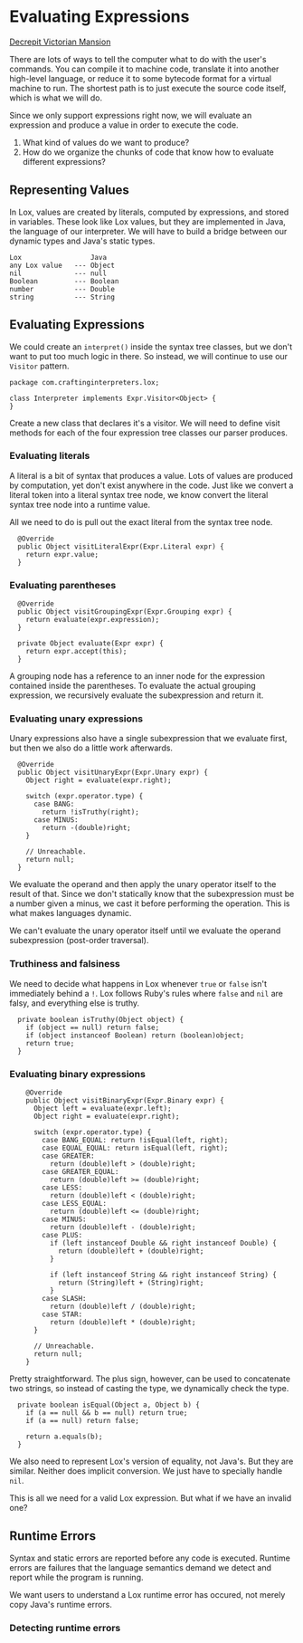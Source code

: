 # Evaluating Expressions

[Decrepit Victorian Mansion](http://craftinginterpreters.com/image/evaluating-expressions/lightning.png)

There are lots of ways to tell the computer what to do with the user's commands. You can compile it to machine code, translate it into another high-level language, or reduce it to some bytecode format for a virtual machine to run. The shortest path is to just execute the source code itself, which is what we will do.

Since we only support expressions right now, we will evaluate an expression and produce a value in order to execute the code.

1. What kind of values do we want to produce?
2. How do we organize the chunks of code that know how to evaluate different expressions?

## Representing Values

In Lox, values are created by literals, computed by expressions, and stored in variables. These look like Lox values, but they are implemented in Java, the language of our interpreter. We will have to build a bridge between our dynamic types and Java's static types.

```
Lox                 Java
any Lox value   --- Object
nil             --- null
Boolean         --- Boolean
number          --- Double
string          --- String
```

## Evaluating Expressions

We could create an `interpret()` inside the syntax tree classes, but we don't want to put too much logic in there. So instead, we will continue to use our `Visitor` pattern.

```
package com.craftinginterpreters.lox;

class Interpreter implements Expr.Visitor<Object> {
}
```

Create a new class that declares it's a visitor. We will need to define visit methods for each of the four expression tree classes our parser produces.

### Evaluating literals

A literal is a bit of syntax that produces a value. Lots of values are produced by computation, yet don't exist anywhere in the code. Just like we convert a literal token into a literal syntax tree node, we know convert the literal syntax tree node into a runtime value.

All we need to do is pull out the exact literal from the syntax tree node.

```
  @Override
  public Object visitLiteralExpr(Expr.Literal expr) {
    return expr.value;
  }
```

### Evaluating parentheses

```
  @Override
  public Object visitGroupingExpr(Expr.Grouping expr) {
    return evaluate(expr.expression);
  }

  private Object evaluate(Expr expr) {
    return expr.accept(this);
  }
```

A grouping node has a reference to an inner node for the expression contained inside the parentheses. To evaluate the actual grouping expression, we recursively evaluate the subexpression and return it.

### Evaluating unary expressions

Unary expressions also have a single subexpression that we evaluate first, but then we also do a little work afterwards.

```
  @Override
  public Object visitUnaryExpr(Expr.Unary expr) {
    Object right = evaluate(expr.right);

    switch (expr.operator.type) {
      case BANG:
        return !isTruthy(right);
      case MINUS:
        return -(double)right;
    }

    // Unreachable.
    return null;
  }
```

We evaluate the operand and then apply the unary operator itself to the result of that. Since we don't statically know that the subexpression must be a number given a minus, we cast it before performing the operation. This is what makes languages dynamic.

We can't evaluate the unary operator itself until we evaluate the operand subexpression (post-order traversal).

### Truthiness and falsiness

We need to decide what happens in Lox whenever `true` or `false` isn't immediately behind a `!`. Lox follows Ruby's rules where `false` and `nil` are falsy, and everything else is truthy.

```
  private boolean isTruthy(Object object) {
    if (object == null) return false;
    if (object instanceof Boolean) return (boolean)object;
    return true;
  }
```

### Evaluating binary expressions

```
    @Override
    public Object visitBinaryExpr(Expr.Binary expr) {
      Object left = evaluate(expr.left);
      Object right = evaluate(expr.right); 
  
      switch (expr.operator.type) {
        case BANG_EQUAL: return !isEqual(left, right);
        case EQUAL_EQUAL: return isEqual(left, right);
        case GREATER:
          return (double)left > (double)right;
        case GREATER_EQUAL:
          return (double)left >= (double)right;
        case LESS:
          return (double)left < (double)right;
        case LESS_EQUAL:
          return (double)left <= (double)right;
        case MINUS:
          return (double)left - (double)right;
        case PLUS:
          if (left instanceof Double && right instanceof Double) {
            return (double)left + (double)right;
          } 

          if (left instanceof String && right instanceof String) {
            return (String)left + (String)right;
          }
        case SLASH:
          return (double)left / (double)right;
        case STAR:
          return (double)left * (double)right;
      }
  
      // Unreachable.
      return null;
    }
```

Pretty straightforward. The plus sign, however, can be used to concatenate two strings, so instead of casting the type, we dynamically check the type. 

```
  private boolean isEqual(Object a, Object b) {
    if (a == null && b == null) return true;
    if (a == null) return false;

    return a.equals(b);
  }
```

We also need to represent Lox's version of equality, not Java's. But they are similar. Neither does implicit conversion. We just have to specially handle `nil`.

This is all we need for a valid Lox expression. But what if we have an invalid one?

## Runtime Errors

Syntax and static errors are reported before any code is executed. Runtime errors are failures that the language semantics demand we detect and report while the program is running.

We want users to understand a Lox runtime error has occured, not merely copy Java's runtime errors.

### Detecting runtime errors

